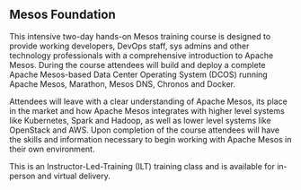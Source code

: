 ## Mesos Foundation

This intensive two-day hands-on Mesos training course is designed to provide working developers, DevOps staff, sys admins and other technology professionals with a comprehensive introduction to Apache Mesos. During the course attendees will build and deploy a complete Apache Mesos-based Data Center Operating System (DCOS) running Apache Mesos, Marathon, Mesos DNS, Chronos and Docker. 

Attendees will leave with a clear understanding of Apache Mesos, its place in the market and how Apache Mesos integrates with higher level systems like Kubernetes, Spark and Hadoop, as well as lower level systems like OpenStack and AWS. Upon completion of the course attendees will have the skills and information necessary to begin working with Apache Mesos in their own environment.

This is an Instructor-Led-Training (ILT) training class and is available for in-person and virtual delivery.
